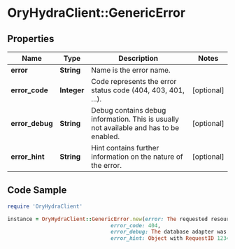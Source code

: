 # OryHydraClient::GenericError

## Properties

Name | Type | Description | Notes
------------ | ------------- | ------------- | -------------
**error** | **String** | Name is the error name. | 
**error_code** | **Integer** | Code represents the error status code (404, 403, 401, ...). | [optional] 
**error_debug** | **String** | Debug contains debug information. This is usually not available and has to be enabled. | [optional] 
**error_hint** | **String** | Hint contains further information on the nature of the error. | [optional] 

## Code Sample

```ruby
require 'OryHydraClient'

instance = OryHydraClient::GenericError.new(error: The requested resource could not be found,
                                 error_code: 404,
                                 error_debug: The database adapter was unable to find the element,
                                 error_hint: Object with RequestID 12345 does not exist)
```


